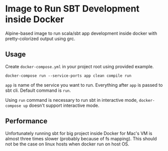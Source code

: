 # Image to Run SBT Development inside Docker

Alpine-based image to run scala/sbt app development inside docker with pretty-colorized output using grc.


## Usage

Create ``docker-compose.yml`` in your project root using provided example.

```shell
docker-compose run --service-ports app clean compile run
```

``app`` is name of the service you want to run.
Everything after ``app`` is passed to sbt cli. Default command is ``run``.

Using ``run`` command is necessary to run sbt in interactive mode, ``docker-compose up`` doesn't support interactive mode.


## Performance

Unfortunately running sbt for big project inside Docker for Mac's VM is almost three times slower (probably because of fs mapping). This should not be the case on linux hosts when docker run on host OS.
